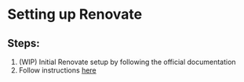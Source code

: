 # Setting up Renovate

## Steps:
1. (WIP) Initial Renovate setup by following the official documentation
2. Follow instructions [here](https://github.com/renovatebot/github-action#special-token-requirements-when-using-the-github-actions-manager)
